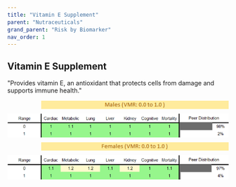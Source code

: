 ```yaml
---
title: "Vitamin E Supplement"
parent: "Nutraceuticals"
grand_parent: "Risk by Biomarker"
nav_order: 1
---
```



## Vitamin E Supplement


"Provides vitamin E, an antioxidant that protects cells from damage and supports immune health."

<div style="display: flex; flex-direction: column; gap: 10px;">

  <img src="/assets/images/vmrbiomarker_vitamin_e_supplement__male.png" alt="Vitamin E Supplement VMR Male" style="margin-left: 15%">
  <img src="/assets/images/rr_vitamin_e_supplement__male.png" alt="Vitamin E Supplement RR Male">

  <img src="/assets/images/vmrbiomarker_vitamin_e_supplement__female.png" alt="Vitamin E Supplement VMR Female" style="margin-left: 15%; ">
  <img src="/assets/images/rr_vitamin_e_supplement__female.png" alt="Vitamin E Supplement RR Female">

</div>



